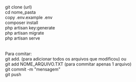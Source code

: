 git clone (url) <br>
cd nome_pasta <br>
copy .env.example .env <br>
composer install <br>
php artisan key:generate <br>
php artisan migrate <br>
php artisan serve <br>
<br>
<br>
Para comitar: <br>
git add. (para adicionar todos os arquivos que modificou) ou <br>
git add NOME_ARQUIVO.TXT (para commitar apenas 1 arquivo) <br>
git commit -m "mensagem" <br>
git push <br>
